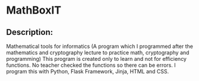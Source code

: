 # MathBoxIT

## Description:
Mathematical tools for informatics (A program which I programmed after the mathematics and cryptography lecture to practice math, cryptography and
programming) This program is created only to learn and not for efficiency functions. No teacher checked the functions so there can be errors. I program
this with Python, Flask Framework, Jinja, HTML and CSS. 

### 
